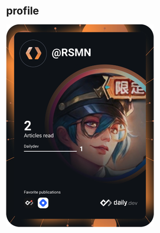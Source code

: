 # profile
<a href="https://app.daily.dev/RSMN"><img src="https://github.com/RSMN574/profile/blob/d6fde594f7df7a3f9616410a8fdb1ed041eea21d/devcard.svg" width="400" alt="Nick's Dev Card"/></a>
